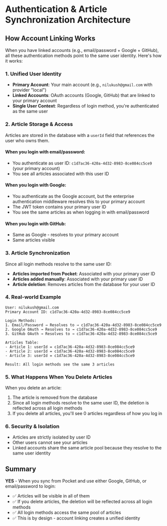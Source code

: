 # Authentication & Article Synchronization Architecture

## How Account Linking Works

When you have linked accounts (e.g., email/password + Google + GitHub), all these authentication methods point to the same user identity. Here's how it works:

### 1. Unified User Identity
- **Primary Account**: Your main account (e.g., `nilukush@gmail.com` with provider "local")
- **Linked Accounts**: OAuth accounts (Google, GitHub) that are linked to your primary account
- **Single User Context**: Regardless of login method, you're authenticated as the same user

### 2. Article Storage & Access
Articles are stored in the database with a `userId` field that references the user who owns them.

#### When you login with email/password:
- You authenticate as user ID: `c1d7ac36-420a-4d32-8983-8ce084cc5ce9` (your primary account)
- You see all articles associated with this user ID

#### When you login with Google:
- You authenticate as the Google account, but the enterprise authentication middleware resolves this to your primary account
- The JWT token contains your primary user ID
- You see the same articles as when logging in with email/password

#### When you login with GitHub:
- Same as Google - resolves to your primary account
- Same articles visible

### 3. Article Synchronization
Since all login methods resolve to the same user ID:
- **Articles imported from Pocket**: Associated with your primary user ID
- **Articles added manually**: Associated with your primary user ID
- **Article deletion**: Removes articles from the database for your user ID

### 4. Real-world Example
```
User: nilukush@gmail.com
Primary Account ID: c1d7ac36-420a-4d32-8983-8ce084cc5ce9

Login Methods:
1. Email/Password → Resolves to → c1d7ac36-420a-4d32-8983-8ce084cc5ce9
2. Google OAuth → Resolves to → c1d7ac36-420a-4d32-8983-8ce084cc5ce9
3. GitHub OAuth → Resolves to → c1d7ac36-420a-4d32-8983-8ce084cc5ce9

Articles Table:
- Article 1: userId = c1d7ac36-420a-4d32-8983-8ce084cc5ce9
- Article 2: userId = c1d7ac36-420a-4d32-8983-8ce084cc5ce9
- Article 3: userId = c1d7ac36-420a-4d32-8983-8ce084cc5ce9

Result: All login methods see the same 3 articles
```

### 5. What Happens When You Delete Articles
When you delete an article:
1. The article is removed from the database
2. Since all login methods resolve to the same user ID, the deletion is reflected across all login methods
3. If you delete all articles, you'll see 0 articles regardless of how you log in

### 6. Security & Isolation
- Articles are strictly isolated by user ID
- Other users cannot see your articles
- Linked accounts share the same article pool because they resolve to the same user identity

## Summary
**YES** - When you sync from Pocket and use either Google, GitHub, or email/password to login:
- ✅ Articles will be visible in all of them
- ✅ If you delete articles, the deletion will be reflected across all login methods
- ✅ All login methods access the same pool of articles
- ✅ This is by design - account linking creates a unified identity